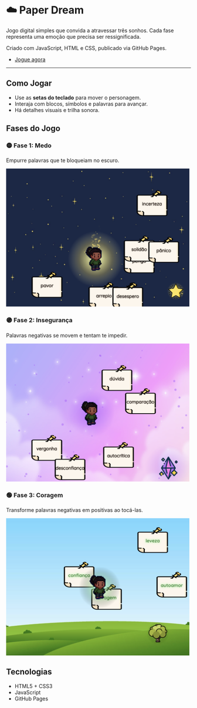 # ☁️ Paper Dream

Jogo digital simples que convida a atravessar três sonhos. Cada fase representa uma emoção que precisa ser ressignificada.

Criado com JavaScript, HTML e CSS, publicado via GitHub Pages.  
- [Jogue agora](https://paolamoura.github.io/paper-dream-game/phase-one/phase-one.html)

---

## Como Jogar

- Use as **setas do teclado** para mover o personagem.
- Interaja com blocos, símbolos e palavras para avançar.
- Há detalhes visuais e trilha sonora.

## Fases do Jogo

### 🟡 Fase 1: Medo

Empurre palavras que te bloqueiam no escuro.  

<img src="./assets/img/fase1.png" alt="Fase 1" width="500"/>

### 🟣 Fase 2: Insegurança

Palavras negativas se movem e tentam te impedir.  

<img src="./assets/img/fase2.png" alt="Fase 2" width="500"/>


### 🟢 Fase 3: Coragem

Transforme palavras negativas em positivas ao tocá-las.  

<img src="./assets/img/fase3.png" alt="Fase 3" width="500"/>

## Tecnologias

- HTML5 + CSS3
- JavaScript
- GitHub Pages
